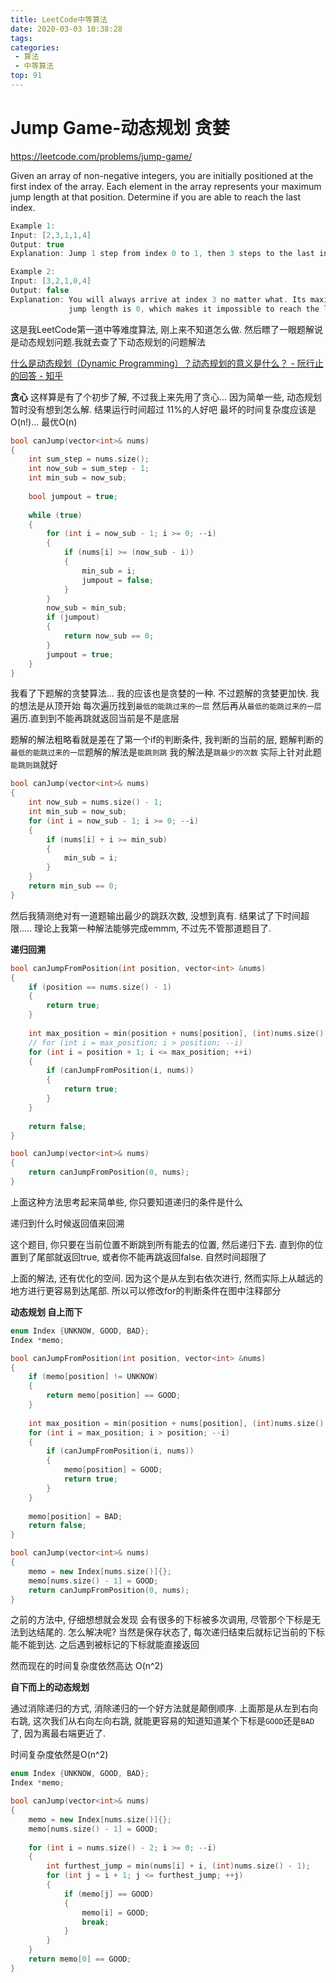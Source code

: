 ```yaml
---
title: LeetCode中等算法
date: 2020-03-03 10:38:28
tags:
categories:
 - 算法
 - 中等算法
top: 91
---
```

# Jump Game-动态规划 贪婪
https://leetcode.com/problems/jump-game/

Given an array of non-negative integers, you are initially positioned at the first index of the array.
Each element in the array represents your maximum jump length at that position.
Determine if you are able to reach the last index.
```c++
Example 1:
Input: [2,3,1,1,4]
Output: true
Explanation: Jump 1 step from index 0 to 1, then 3 steps to the last index.

Example 2:
Input: [3,2,1,0,4]
Output: false
Explanation: You will always arrive at index 3 no matter what. Its maximum
             jump length is 0, which makes it impossible to reach the last index.
```
这是我LeetCode第一道中等难度算法, 刚上来不知道怎么做. 然后瞟了一眼题解说是动态规划问题.我就去查了下动态规划的问题解法

[什么是动态规划（Dynamic Programming）？动态规划的意义是什么？ - 阮行止的回答 - 知乎](https://www.zhihu.com/question/23995189/answer/613096905)

**贪心**
这样算是有了个初步了解, 不过我上来先用了贪心... 因为简单一些, 动态规划暂时没有想到怎么解.
结果运行时间超过 11%的人好吧 最坏的时间复杂度应该是O(n!)... 最优O(n)
```c++
bool canJump(vector<int>& nums)
{
    int sum_step = nums.size();
    int now_sub = sum_step - 1;
    int min_sub = now_sub;
    
    bool jumpout = true;
    
    while (true)
    {
        for (int i = now_sub - 1; i >= 0; --i)
        {
            if (nums[i] >= (now_sub - i))
            {
                min_sub = i;
                jumpout = false;
            }
        }
        now_sub = min_sub;
        if (jumpout)
        {
            return now_sub == 0;
        }
        jumpout = true;
    }
}
```
我看了下题解的贪婪算法... 我的应该也是贪婪的一种. 不过题解的贪婪更加快.
我的想法是从顶开始 每次遍历找到`最低的能跳过来的一层` 然后再从`最低的能跳过来的一层`遍历.直到到不能再跳就返回当前是不是底层

题解的解法粗略看就是差在了第一个if的判断条件, 我判断的当前的层, 题解判断的`最低的能跳过来的一层`题解的解法是`能跳则跳` 我的解法是`跳最少的次数` 实际上针对此题`能跳则跳`就好
```c++
bool canJump(vector<int>& nums)
{
    int now_sub = nums.size() - 1;
    int min_sub = now_sub;
    for (int i = now_sub - 1; i >= 0; --i)
    {
        if (nums[i] + i >= min_sub)
        {
            min_sub = i;    
        }
    }  
    return min_sub == 0;
}
```
然后我猜测绝对有一道题输出最少的跳跃次数, 没想到真有. 结果试了下时间超限.....
理论上我第一种解法能够完成emmm, 不过先不管那道题目了.

**递归回溯**
```c++
bool canJumpFromPosition(int position, vector<int> &nums)
{
    if (position == nums.size() - 1)
    {
        return true;
    }
    
    int max_position = min(position + nums[position], (int)nums.size() - 1);
    // for (int i = max_position; i > position; --i)
    for (int i = position + 1; i <= max_position; ++i)
    {
        if (canJumpFromPosition(i, nums))
        {
            return true;
        }
    }
    
    return false;
}

bool canJump(vector<int>& nums)
{
    return canJumpFromPosition(0, nums);
}
```
上面这种方法思考起来简单些, 你只要知道递归的条件是什么

递归到什么时候返回值来回溯

这个题目, 你只要在当前位置不断跳到所有能去的位置, 然后递归下去. 直到你的位置到了尾部就返回true, 或者你不能再跳返回false. 自然时间超限了

上面的解法, 还有优化的空间. 因为这个是从左到右依次进行, 然而实际上从越远的地方进行更容易到达尾部. 所以可以修改for的判断条件在图中注释部分

**动态规划 自上而下**
```c++
enum Index {UNKNOW, GOOD, BAD};
Index *memo;

bool canJumpFromPosition(int position, vector<int> &nums)
{
    if (memo[position] != UNKNOW)
    {
        return memo[position] == GOOD;
    }
    
    int max_position = min(position + nums[position], (int)nums.size() - 1);
    for (int i = max_position; i > position; --i)
    {
        if (canJumpFromPosition(i, nums))
        {
            memo[position] = GOOD;
            return true;
        }
    }
    
    memo[position] = BAD;
    return false;
}

bool canJump(vector<int>& nums)
{
    memo = new Index[nums.size()]{};
    memo[nums.size() - 1] = GOOD;
    return canJumpFromPosition(0, nums);
}
```
之前的方法中, 仔细想想就会发现 会有很多的下标被多次调用, 尽管那个下标是无法到达结尾的. 怎么解决呢? 当然是保存状态了, 每次递归结束后就标记当前的下标能不能到达. 之后遇到被标记的下标就能直接返回

然而现在的时间复杂度依然高达 O(n^2)

**自下而上的动态规划**

通过消除递归的方式, 消除递归的一个好方法就是颠倒顺序. 上面那是从左到右向右跳, 这次我们从右向左向右跳, 就能更容易的知道知道某个下标是`GOOD`还是`BAD`了, 因为离最右端更近了.

时间复杂度依然是O(n^2)
```c++
enum Index {UNKNOW, GOOD, BAD};
Index *memo;

bool canJump(vector<int>& nums)
{
    memo = new Index[nums.size()]{};
    memo[nums.size() - 1] = GOOD;
    
    for (int i = nums.size() - 2; i >= 0; --i)
    {
        int furthest_jump = min(nums[i] + i, (int)nums.size() - 1);
        for (int j = i + 1; j <= furthest_jump; ++j)
        {
            if (memo[j] == GOOD)
            {
                memo[i] = GOOD;
                break;
            }
        }
    }
    return memo[0] == GOOD;
}
```